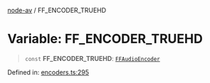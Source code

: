 [node-av](../globals.md) / FF\_ENCODER\_TRUEHD

# Variable: FF\_ENCODER\_TRUEHD

> `const` **FF\_ENCODER\_TRUEHD**: [`FFAudioEncoder`](../type-aliases/FFAudioEncoder.md)

Defined in: [encoders.ts:295](https://github.com/seydx/av/blob/f8631fc881b394300b1479f511d55cf1c370a87f/src/constants/encoders.ts#L295)
